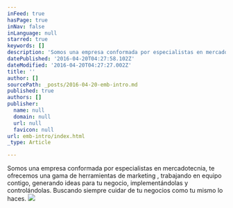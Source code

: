 ```yaml
---
inFeed: true
hasPage: true
inNav: false
inLanguage: null
starred: true
keywords: []
description: 'Somos una empresa conformada por especialistas en mercadotecnia, te ofrecemos una gama de herramientas de marketing , trabajando en equipo contigo, generando ideas para tu negocio, implementándolas y controlándolas. Buscando siempre cuidar de tu negocios como tu mismo lo haces. '
datePublished: '2016-04-20T04:27:58.102Z'
dateModified: '2016-04-20T04:27:27.002Z'
title: ''
author: []
sourcePath: _posts/2016-04-20-emb-intro.md
published: true
authors: []
publisher:
  name: null
  domain: null
  url: null
  favicon: null
url: emb-intro/index.html
_type: Article

---
```

Somos una empresa conformada por especialistas en mercadotecnia, te ofrecemos una gama de herramientas de marketing , trabajando en equipo contigo, generando ideas para tu negocio, implementándolas y controlándolas. Buscando siempre cuidar de tu negocios como tu mismo lo haces. ![](https://the-grid-user-content.s3-us-west-2.amazonaws.com/ed3578c6-b35d-43ef-8098-3483668ded81.jpg)